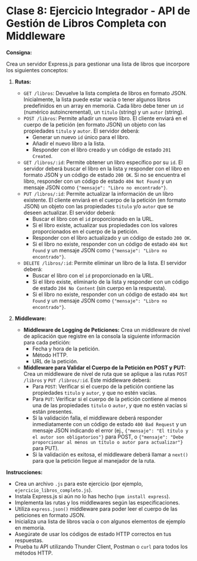 # Clase 8: Ejercicio Integrador - API de Gestión de Libros Completa con Middleware

**Consigna:**

Crea un servidor Express.js para gestionar una lista de libros que incorpore los siguientes conceptos:

1.  **Rutas:**
    * `GET /libros`: Devuelve la lista completa de libros en formato JSON. Inicialmente, la lista puede estar vacía o tener algunos libros predefinidos en un array en memoria. Cada libro debe tener un `id` (numérico autoincremental), un `titulo` (string) y un `autor` (string).
    * `POST /libros`: Permite añadir un nuevo libro. El cliente enviará en el cuerpo de la petición (en formato JSON) un objeto con las propiedades `titulo` y `autor`. El servidor deberá:
        * Generar un nuevo `id` único para el libro.
        * Añadir el nuevo libro a la lista.
        * Responder con el libro creado y un código de estado `201 Created`.
    * `GET /libros/:id`: Permite obtener un libro específico por su `id`. El servidor deberá buscar el libro en la lista y responder con el libro en formato JSON y un código de estado `200 OK`. Si no se encuentra el libro, responder con un código de estado `404 Not Found` y un mensaje JSON como `{"mensaje": "Libro no encontrado"}`.
    * `PUT /libros/:id`: Permite actualizar la información de un libro existente. El cliente enviará en el cuerpo de la petición (en formato JSON) un objeto con las propiedades `titulo` y/o `autor` que se deseen actualizar. El servidor deberá:
        * Buscar el libro con el `id` proporcionado en la URL.
        * Si el libro existe, actualizar sus propiedades con los valores proporcionados en el cuerpo de la petición.
        * Responder con el libro actualizado y un código de estado `200 OK`.
        * Si el libro no existe, responder con un código de estado `404 Not Found` y un mensaje JSON como `{"mensaje": "Libro no encontrado"}`.
    * `DELETE /libros/:id`: Permite eliminar un libro de la lista. El servidor deberá:
        * Buscar el libro con el `id` proporcionado en la URL.
        * Si el libro existe, eliminarlo de la lista y responder con un código de estado `204 No Content` (sin cuerpo en la respuesta).
        * Si el libro no existe, responder con un código de estado `404 Not Found` y un mensaje JSON como `{"mensaje": "Libro no encontrado"}`.

2.  **Middleware:**
    * **Middleware de Logging de Peticiones:** Crea un middleware de nivel de aplicación que registre en la consola la siguiente información para cada petición:
        * Fecha y hora de la petición.
        * Método HTTP.
        * URL de la petición.
    * **Middleware para Validar el Cuerpo de la Petición en POST y PUT:** Crea un middleware de nivel de ruta que se aplique a las rutas `POST /libros` y `PUT /libros/:id`. Este middleware deberá:
        * Para `POST`: Verificar si el cuerpo de la petición contiene las propiedades `titulo` y `autor`, y que no estén vacías.
        * Para `PUT`: Verificar si el cuerpo de la petición contiene al menos una de las propiedades `titulo` o `autor`, y que no estén vacías si están presentes.
        * Si la validación falla, el middleware deberá responder inmediatamente con un código de estado `400 Bad Request` y un mensaje JSON indicando el error (ej., `{"mensaje": "El título y el autor son obligatorios"}` para POST, o `{"mensaje": "Debe proporcionar al menos un título o autor para actualizar"}` para PUT).
        * Si la validación es exitosa, el middleware deberá llamar a `next()` para que la petición llegue al manejador de la ruta.

**Instrucciones:**

* Crea un archivo `.js` para este ejercicio (por ejemplo, `ejercicio_libros_completo.js`).
* Instala Express.js si aún no lo has hecho (`npm install express`).
* Implementa las rutas y los middlewares según las especificaciones.
* Utiliza `express.json()` middleware para poder leer el cuerpo de las peticiones en formato JSON.
* Inicializa una lista de libros vacía o con algunos elementos de ejemplo en memoria.
* Asegúrate de usar los códigos de estado HTTP correctos en tus respuestas.
* Prueba tu API utilizando Thunder Client, Postman o `curl` para todos los métodos HTTP.